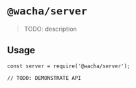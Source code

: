 # `@wacha/server`

> TODO: description

## Usage

```
const server = require('@wacha/server');

// TODO: DEMONSTRATE API
```
